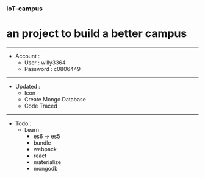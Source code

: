 ### IoT-campus
# an project to build a better campus
---
- Account : 
	- User : willy3364
	- Password : c0806449
---
- Updated : 
	- Icon
	- Create Mongo Database
	- Code Traced
---
- Todo :
	- Learn :
		- es6 -> es5 
		- bundle
		- webpack
		- react
		- materialize
		- mongodb
